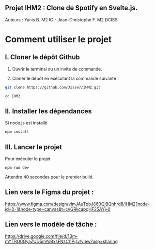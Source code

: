 ## Projet IHM2 : Clone de Spotify en Svelte.js. 

Auteurs : Yanis B. M2 IC - Jean-Christophe F. M2 DCISS

# Comment utiliser le projet 

## I. Cloner le dépôt Github

1. Ouvrir le terminal ou un invite de commande.

2. Cloner le dépôt en exécutant la commande suivante : 

```bash
git clone https://github.com/Jisse7/IHM2.git
```
```bash
cd IHM2
```
## II. Installer les dépendances

Si node.js est installé 

```bash
npm install
```

## III. Lancer le projet

Pour exécuter le projet

```bash
npm run dev
```

Attendre 40 secondes pour le premier build.

## Lien vers le Figma du projet : 

https://www.figma.com/design/vlmJAuTpbJ860QjBQhhrd8/IHM2?node-id=0-1&node-type=canvas&t=cvGRkcapqHF25AYj-0

## Lien vers le modèle de tâche : 

https://drive.google.com/file/d/1Bm-mYTRO0GyaZUD5mYsBxsFNzCl1Pjsv/view?usp=sharing
